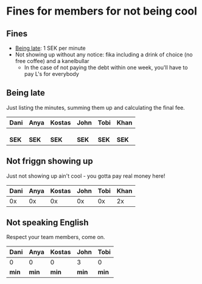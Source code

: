 # Fines for members for not being cool

## Fines

* [Being late](https://github.com/SEP007/resources/blob/master/group-rules.md): 1 SEK per minute
* Not showing up without any notice: fika including a drink of choice (no free coffee) and a kanelbullar
   * In the case of not paying the debt within one week, you'll have to pay L's for everybody

## Being late

Just listing the minutes, summing them up and calculating the final fee.

| Dani   | Anya   | Kostas | John   | Tobi   | Khan   |
| -------|--------| -------|--------|--------|--------|
|        |        |        |        |        |        |
|        |        |        |        |        |        |
|        |        |        |        |        |        |
|**SEK** |**SEK** | **SEK**| **SEK**| **SEK**| **SEK**|

## Not friggn showing up

Just not showing up ain't cool - you gotta pay real money here!

| Dani   | Anya   | Kostas | John   | Tobi   | Khan   |
| -------|--------| -------|--------|--------|--------|
| 0x     | 0x     | 0x     | 0x     | 0x     | 2x     |


## Not speaking English

Respect your team members, come on.

| Dani   | Anya   | Kostas | John   | Tobi   |
| -------|--------| -------|--------|--------|
| 0      | 0      | 0      | 3      | 0      |
|**min** |**min** | **min**| **min**| **min**|
